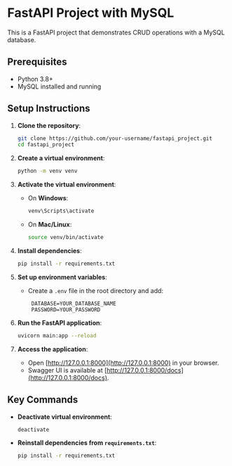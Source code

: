 # FastAPI Project with MySQL

This is a FastAPI project that demonstrates CRUD operations with a MySQL database.

## Prerequisites
- Python 3.8+
- MySQL installed and running

## Setup Instructions

1. **Clone the repository**:
   ```bash
   git clone https://github.com/your-username/fastapi_project.git
   cd fastapi_project
   ```

2. **Create a virtual environment**:
   ```bash
   python -m venv venv
   ```

3. **Activate the virtual environment**:
   - On **Windows**:
     ```bash
     venv\Scripts\activate
     ```
   - On **Mac/Linux**:
     ```bash
     source venv/bin/activate
     ```

4. **Install dependencies**:
   ```bash
   pip install -r requirements.txt
   ```

5. **Set up environment variables**:
   - Create a `.env` file in the root directory and add:
     ```
      DATABASE=YOUR_DATABASE_NAME
      PASSWORD=YOUR_PASSWORD
     ```

6. **Run the FastAPI application**:
   ```bash
   uvicorn main:app --reload
   ```

7. **Access the application**:
   - Open [http://127.0.0.1:8000](http://127.0.0.1:8000) in your browser.
   - Swagger UI is available at [http://127.0.0.1:8000/docs](http://127.0.0.1:8000/docs).

## Key Commands
- **Deactivate virtual environment**:
  ```bash
  deactivate
  ```
- **Reinstall dependencies from `requirements.txt`**:
  ```bash
  pip install -r requirements.txt
  ```
